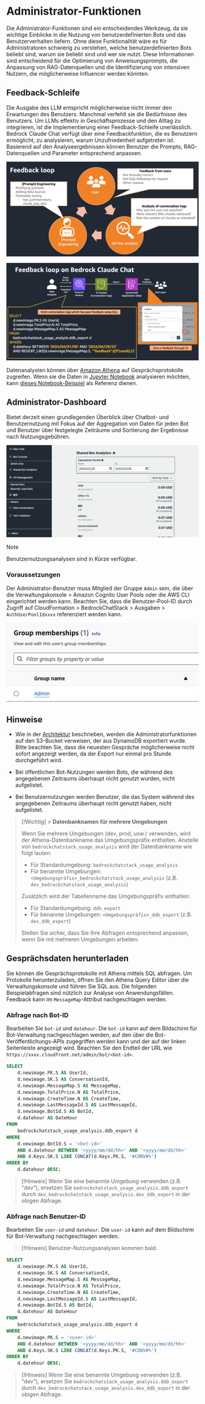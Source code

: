 # Administrator-Funktionen

Die Administrator-Funktionen sind ein entscheidendes Werkzeug, da sie wichtige Einblicke in die Nutzung von benutzerdefinierten Bots und das Benutzerverhalten liefern. Ohne diese Funktionalität wäre es für Administratoren schwierig zu verstehen, welche benutzerdefinierten Bots beliebt sind, warum sie beliebt sind und wer sie nutzt. Diese Informationen sind entscheidend für die Optimierung von Anweisungsprompts, die Anpassung von RAG-Datenquellen und die Identifizierung von intensiven Nutzern, die möglicherweise Influencer werden könnten.

## Feedback-Schleife

Die Ausgabe des LLM entspricht möglicherweise nicht immer den Erwartungen des Benutzers. Manchmal verfehlt sie die Bedürfnisse des Benutzers. Um LLMs effektiv in Geschäftsprozesse und den Alltag zu integrieren, ist die Implementierung einer Feedback-Schleife unerlässlich. Bedrock Claude Chat verfügt über eine Feedbackfunktion, die es Benutzern ermöglicht, zu analysieren, warum Unzufriedenheit aufgetreten ist. Basierend auf den Analyseergebnissen können Benutzer die Prompts, RAG-Datenquellen und Parameter entsprechend anpassen.

![](./imgs/feedback_loop.png)

![](./imgs/feedback-using-claude-chat.png)

Datenanalysten können über [Amazon Athena](https://aws.amazon.com/jp/athena/) auf Gesprächsprotokolle zugreifen. Wenn sie die Daten in [Jupyter Notebook](https://jupyter.org/) analysieren möchten, kann [dieses Notebook-Beispiel](../examples/notebooks/feedback_analysis_example.ipynb) als Referenz dienen.

## Administrator-Dashboard

Bietet derzeit einen grundlegenden Überblick über Chatbot- und Benutzernutzung mit Fokus auf der Aggregation von Daten für jeden Bot und Benutzer über festgelegte Zeiträume und Sortierung der Ergebnisse nach Nutzungsgebühren.

![](./imgs/admin_bot_analytics.png)

> [!Note]
> Benutzernutzungsanalysen sind in Kürze verfügbar.

### Voraussetzungen

Der Administrator-Benutzer muss Mitglied der Gruppe `Admin` sein, die über die Verwaltungskonsole > Amazon Cognito User Pools oder die AWS CLI eingerichtet werden kann. Beachten Sie, dass die Benutzer-Pool-ID durch Zugriff auf CloudFormation > BedrockChatStack > Ausgaben > `AuthUserPoolIdxxxx` referenziert werden kann.

![](./imgs/group_membership_admin.png)

## Hinweise

- Wie in der [Architektur](../README.md#architecture) beschrieben, werden die Administratorfunktionen auf den S3-Bucket verweisen, der aus DynamoDB exportiert wurde. Bitte beachten Sie, dass die neuesten Gespräche möglicherweise nicht sofort angezeigt werden, da der Export nur einmal pro Stunde durchgeführt wird.

- Bei öffentlichen Bot-Nutzungen werden Bots, die während des angegebenen Zeitraums überhaupt nicht genutzt wurden, nicht aufgelistet.

- Bei Benutzernutzungen werden Benutzer, die das System während des angegebenen Zeitraums überhaupt nicht genutzt haben, nicht aufgelistet.

> [!Wichtig] > **Datenbanknamen für mehrere Umgebungen**
>
> Wenn Sie mehrere Umgebungen (dev, prod, usw.) verwenden, wird der Athena-Datenbankname das Umgebungspräfix enthalten. Anstelle von `bedrockchatstack_usage_analysis` wird der Datenbankname wie folgt lauten:
>
> - Für Standardumgebung: `bedrockchatstack_usage_analysis`
> - Für benannte Umgebungen: `<Umgebungspräfix>_bedrockchatstack_usage_analysis` (z.B. `dev_bedrockchatstack_usage_analysis`)
>
> Zusätzlich wird der Tabellenname das Umgebungspräfix enthalten:
>
> - Für Standardumgebung: `ddb_export`
> - Für benannte Umgebungen: `<Umgebungspräfix>_ddb_export` (z.B. `dev_ddb_export`)
>
> Stellen Sie sicher, dass Sie Ihre Abfragen entsprechend anpassen, wenn Sie mit mehreren Umgebungen arbeiten.

## Gesprächsdaten herunterladen

Sie können die Gesprächsprotokolle mit Athena mittels SQL abfragen. Um Protokolle herunterzuladen, öffnen Sie den Athena Query Editor über die Verwaltungskonsole und führen Sie SQL aus. Die folgenden Beispielabfragen sind nützlich zur Analyse von Anwendungsfällen. Feedback kann im `MessageMap`-Attribut nachgeschlagen werden.

### Abfrage nach Bot-ID

Bearbeiten Sie `bot-id` und `datehour`. Die `bot-id` kann auf dem Bildschirm für Bot-Verwaltung nachgeschlagen werden, auf den über die Bot-Veröffentlichungs-APIs zugegriffen werden kann und der auf der linken Seitenleiste angezeigt wird. Beachten Sie den Endteil der URL wie `https://xxxx.cloudfront.net/admin/bot/<bot-id>`.

```sql
SELECT
    d.newimage.PK.S AS UserId,
    d.newimage.SK.S AS ConversationId,
    d.newimage.MessageMap.S AS MessageMap,
    d.newimage.TotalPrice.N AS TotalPrice,
    d.newimage.CreateTime.N AS CreateTime,
    d.newimage.LastMessageId.S AS LastMessageId,
    d.newimage.BotId.S AS BotId,
    d.datehour AS DateHour
FROM
    bedrockchatstack_usage_analysis.ddb_export d
WHERE
    d.newimage.BotId.S = '<bot-id>'
    AND d.datehour BETWEEN '<yyyy/mm/dd/hh>' AND '<yyyy/mm/dd/hh>'
    AND d.Keys.SK.S LIKE CONCAT(d.Keys.PK.S, '#CONV#%')
ORDER BY
    d.datehour DESC;
```

> [!Hinweis]
> Wenn Sie eine benannte Umgebung verwenden (z.B. "dev"), ersetzen Sie `bedrockchatstack_usage_analysis.ddb_export` durch `dev_bedrockchatstack_usage_analysis.dev_ddb_export` in der obigen Abfrage.

### Abfrage nach Benutzer-ID

Bearbeiten Sie `user-id` und `datehour`. Die `user-id` kann auf dem Bildschirm für Bot-Verwaltung nachgeschlagen werden.

> [!Hinweis]
> Benutzer-Nutzungsanalysen kommen bald.

```sql
SELECT
    d.newimage.PK.S AS UserId,
    d.newimage.SK.S AS ConversationId,
    d.newimage.MessageMap.S AS MessageMap,
    d.newimage.TotalPrice.N AS TotalPrice,
    d.newimage.CreateTime.N AS CreateTime,
    d.newimage.LastMessageId.S AS LastMessageId,
    d.newimage.BotId.S AS BotId,
    d.datehour AS DateHour
FROM
    bedrockchatstack_usage_analysis.ddb_export d
WHERE
    d.newimage.PK.S = '<user-id>'
    AND d.datehour BETWEEN '<yyyy/mm/dd/hh>' AND '<yyyy/mm/dd/hh>'
    AND d.Keys.SK.S LIKE CONCAT(d.Keys.PK.S, '#CONV#%')
ORDER BY
    d.datehour DESC;
```

> [!Hinweis]
> Wenn Sie eine benannte Umgebung verwenden (z.B. "dev"), ersetzen Sie `bedrockchatstack_usage_analysis.ddb_export` durch `dev_bedrockchatstack_usage_analysis.dev_ddb_export` in der obigen Abfrage.